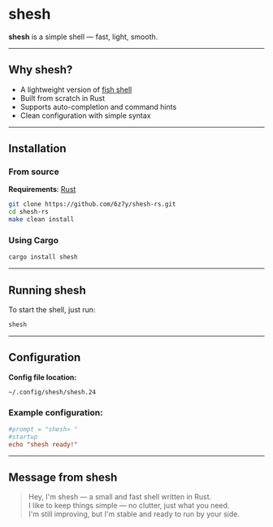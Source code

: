 
# shesh

**shesh** is a simple shell — fast, light, smooth.

---

##  Why shesh?

- A lightweight version of [fish shell](https://fishshell.com/)
- Built from scratch in Rust
- Supports auto-completion and command hints
- Clean configuration with simple syntax

---

##  Installation

### From source

**Requirements**: [Rust](https://rustup.rs/)

```bash
git clone https://github.com/6z7y/shesh-rs.git
cd shesh-rs
make clean install
```

### Using Cargo

```bash
cargo install shesh
```

---

##  Running shesh

To start the shell, just run:

```bash
shesh
```

---

##  Configuration

**Config file location:**

```
~/.config/shesh/shesh.24
```

### Example configuration:

```ini
#prompt = "shesh> "
#startup
echo "shesh ready!"
```

---

##  Message from shesh

> Hey, I'm shesh — a small and fast shell written in Rust.  
> I like to keep things simple — no clutter, just what you need.  
> I'm still improving, but I'm stable and ready to run by your side.

